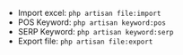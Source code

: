 - Import excel: `php artisan file:import`
- POS Keyword: `php artisan keyword:pos`
- SERP Keyword: `php artisan keyword:serp`
- Export file: `php artisan file:export`

